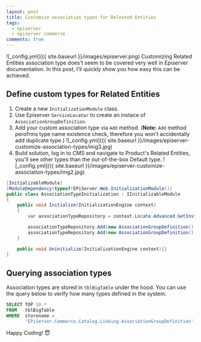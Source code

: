 ```yaml
---
layout: post
title: Customize association types for Releated Entities 
tags:
  - episerver
  - episerver commerce
comments: true
---
```


![_config.yml]({{ site.baseurl }}/images/episerver.png)
Customizing Related Entities association type does't seem to be covered very well in Episerver documentation. In this post, I'll quickly show you how easy this can be achieved. 


## Define custom types for Related Entities

1. Create a new `InitializationModule` class.
2. Use Episerver `ServiceLocator` to create an instace of `AssociationGroupDefinition`.
3. Add your custom association type via `Add` method. (**Note:** `Add` method perofrms type name existence check, therefore you won't accidentally add duplicate type.)
![_config.yml]({{ site.baseurl }}/images/episerver-customize-association-types/img3.jpg)
4. Build solution, log in to CMS and navigate to Product's Related Entities, you'll see other types than the out-of-the-box Default type.
![_config.yml]({{ site.baseurl }}/images/episerver-customize-association-types/img2.jpg)



```c#
[InitializableModule]
[ModuleDependency(typeof(EPiServer.Web.InitializationModule))]
public class AssociationTypeInitialization : IInitializableModule
{
    public void Initialize(InitializationEngine context)
    {
        var associationTypeRepository = context.Locate.Advanced.GetInstance<GroupDefinitionRepository<AssociationGroupDefinition>>();

        associationTypeRepository.Add(new AssociationGroupDefinition() { Name = "cross-selling" });
        associationTypeRepository.Add(new AssociationGroupDefinition() { Name = "upselling" });
    }

    public void Uninitialize(InitializationEngine context){}
}
```
## Querying association types 

Association types are stored in `tblBigTable` under the hood. You can use the query below to verify how many types defined in the system.

```sql
SELECT TOP 10 * 
FROM   tblBigTable 
WHERE  storename = 
       'EPiServer.Commerce.Catalog.Linking.AssociationGroupDefinition' 
```


Happy Coding! 😇
